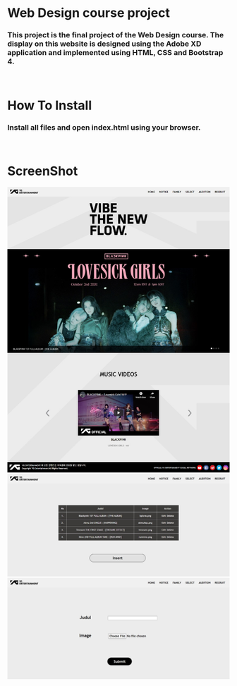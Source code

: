 # Web Design course project
### This project is the final project of the Web Design course. The display on this website is designed using the Adobe XD application and implemented using HTML, CSS and Bootstrap 4.

<br>

# How To Install
### Install all files and open **index.html** using your browser.

<br>

# ScreenShot
![Beranda](ss/Beranda.jpeg)
![View](ss/View.jpeg)
![Insert](ss/Insert.jpeg)